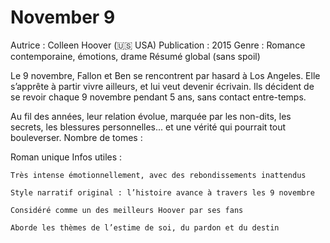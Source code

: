 #  November 9

Autrice : Colleen Hoover (🇺🇸 USA)
Publication : 2015
Genre : Romance contemporaine, émotions, drame
Résumé global (sans spoil)

Le 9 novembre, Fallon et Ben se rencontrent par hasard à Los Angeles. Elle s’apprête à partir vivre ailleurs, et lui veut devenir écrivain. Ils décident de se revoir chaque 9 novembre pendant 5 ans, sans contact entre-temps.

Au fil des années, leur relation évolue, marquée par les non-dits, les secrets, les blessures personnelles... et une vérité qui pourrait tout bouleverser.
Nombre de tomes :

Roman unique
Infos utiles :

    Très intense émotionnellement, avec des rebondissements inattendus

    Style narratif original : l’histoire avance à travers les 9 novembre

    Considéré comme un des meilleurs Hoover par ses fans

    Aborde les thèmes de l’estime de soi, du pardon et du destin